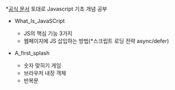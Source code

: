 
*[공식 문서](https://developer.mozilla.org/ko/docs/Learn/JavaScript) 토대로 Javascript 기초 개념 공부

- What_Is_JavaSCript
    - JS의 핵심 기능 3가지
    - 웹페이지에 JS 삽입하는 방법(*스크립트 로딩 전략 async/defer)

- A_first_splash
    - 숫자 맞히기 게임
    - 브라우저 내장 객체
    - 반복문 
